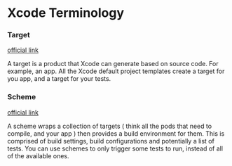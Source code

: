 # Xcode Terminology


### Target

[official link](https://developer.apple.com/library/ios/featuredarticles/XcodeConcepts/Concept-Targets.html)

A target is a product that Xcode can generate based on source code. For example, an app. All the Xcode default project templates create a target for you app, and a target for your tests.


### Scheme

[official link](https://developer.apple.com/library/ios/featuredarticles/XcodeConcepts/Concept-Schemes.html#//apple_ref/doc/uid/TP40009328-CH8-SW1)

A scheme wraps a collection of targets ( think all the pods that need to compile, and your app ) then provides a build environment for them. This is comprised of build settings, build configurations and potentially a list of tests. You can use schemes to only trigger some tests to run, instead of all of the available ones.

